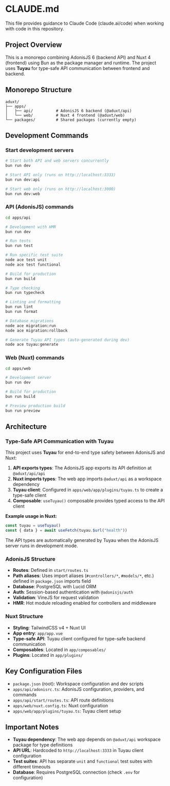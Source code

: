 # CLAUDE.md

This file provides guidance to Claude Code (claude.ai/code) when working with code in this repository.

## Project Overview

This is a monorepo combining AdonisJS 6 (backend API) and Nuxt 4 (frontend) using Bun as the package manager and runtime. The project uses **Tuyau** for type-safe API communication between frontend and backend.

## Monorepo Structure

```
aduxt/
├── apps/
│   ├── api/          # AdonisJS 6 backend (@aduxt/api)
│   └── web/          # Nuxt 4 frontend (@aduxt/web)
└── packages/         # Shared packages (currently empty)
```

## Development Commands

### Start development servers
```bash
# Start both API and web servers concurrently
bun run dev

# Start API only (runs on http://localhost:3333)
bun run dev:api

# Start web only (runs on http://localhost:3000)
bun run dev:web
```

### API (AdonisJS) commands
```bash
cd apps/api

# Development with HMR
bun run dev

# Run tests
bun run test

# Run specific test suite
node ace test unit
node ace test functional

# Build for production
bun run build

# Type checking
bun run typecheck

# Linting and formatting
bun run lint
bun run format

# Database migrations
node ace migration:run
node ace migration:rollback

# Generate Tuyau API types (auto-generated during dev)
node ace tuyau:generate
```

### Web (Nuxt) commands
```bash
cd apps/web

# Development server
bun run dev

# Build for production
bun run build

# Preview production build
bun run preview
```

## Architecture

### Type-Safe API Communication with Tuyau

This project uses **Tuyau** for end-to-end type safety between AdonisJS and Nuxt:

1. **API exports types**: The AdonisJS app exports its API definition at `@aduxt/api/api`
2. **Nuxt imports types**: The web app imports `@aduxt/api` as a workspace dependency
3. **Tuyau client**: Configured in `apps/web/app/plugins/tuyau.ts` to create a type-safe client
4. **Composable**: `useTuyau()` composable provides typed access to the API client

**Example usage in Nuxt:**
```typescript
const tuyau = useTuyau()
const { data } = await useFetch(tuyau.$url("health"))
```

The API types are automatically generated by Tuyau when the AdonisJS server runs in development mode.

### AdonisJS Structure

- **Routes**: Defined in `start/routes.ts`
- **Path aliases**: Uses import aliases (`#controllers/*`, `#models/*`, etc.) defined in `package.json` imports field
- **Database**: PostgreSQL with Lucid ORM
- **Auth**: Session-based authentication with `@adonisjs/auth`
- **Validation**: VineJS for request validation
- **HMR**: Hot module reloading enabled for controllers and middleware

### Nuxt Structure

- **Styling**: TailwindCSS v4 + Nuxt UI
- **App entry**: `app/app.vue`
- **Type-safe API**: Tuyau client configured for type-safe backend communication
- **Composables**: Located in `app/composables/`
- **Plugins**: Located in `app/plugins/`

## Key Configuration Files

- `package.json` (root): Workspace configuration and dev scripts
- `apps/api/adonisrc.ts`: AdonisJS configuration, providers, and commands
- `apps/api/start/routes.ts`: API route definitions
- `apps/web/nuxt.config.ts`: Nuxt configuration
- `apps/web/app/plugins/tuyau.ts`: Tuyau client setup

## Important Notes

- **Tuyau dependency**: The web app depends on `@aduxt/api` workspace package for type definitions
- **API URL**: Hardcoded to `http://localhost:3333` in Tuyau client configuration
- **Test suites**: API has separate `unit` and `functional` test suites with different timeouts
- **Database**: Requires PostgreSQL connection (check `.env` for configuration)